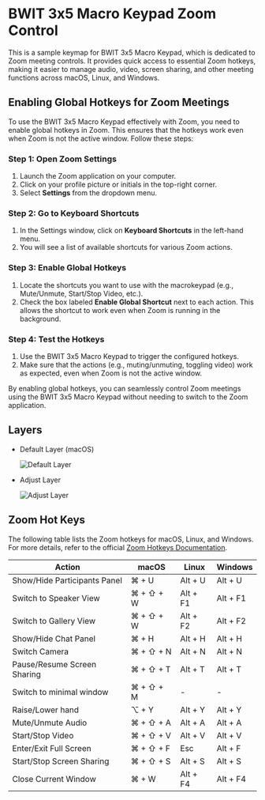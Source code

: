 # BWIT 3x5 Macro Keypad Zoom Control

This is a sample keymap for BWIT 3x5 Macro Keypad, which is dedicated to Zoom meeting controls.
It provides quick access to essential Zoom hotkeys, making it easier to manage audio, video, screen sharing, and other meeting functions across macOS, Linux, and Windows.

## Enabling Global Hotkeys for Zoom Meetings

To use the BWIT 3x5 Macro Keypad effectively with Zoom, you need to enable global hotkeys in Zoom. This ensures that the hotkeys work even when Zoom is not the active window. Follow these steps:

### Step 1: Open Zoom Settings
1. Launch the Zoom application on your computer.
2. Click on your profile picture or initials in the top-right corner.
3. Select **Settings** from the dropdown menu.

### Step 2: Go to Keyboard Shortcuts
1. In the Settings window, click on **Keyboard Shortcuts** in the left-hand menu.
2. You will see a list of available shortcuts for various Zoom actions.

### Step 3: Enable Global Hotkeys
1. Locate the shortcuts you want to use with the macrokeypad (e.g., Mute/Unmute, Start/Stop Video, etc.).
2. Check the box labeled **Enable Global Shortcut** next to each action. This allows the shortcut to work even when Zoom is running in the background.

### Step 4: Test the Hotkeys
1. Use the BWIT 3x5 Macro Keypad to trigger the configured hotkeys.
2. Make sure that the actions (e.g., muting/unmuting, toggling video) work as expected, even when Zoom is not the active window.

By enabling global hotkeys, you can seamlessly control Zoom meetings using the BWIT 3x5 Macro Keypad without needing to switch to the Zoom application.

## Layers

* Default Layer (macOS)

    ![Default Layer](https://imgur.com/mlZi4PK.png)

* Adjust Layer

    ![Adjust Layer](https://imgur.com/ffNVl15.png)

## Zoom Hot Keys

The following table lists the Zoom hotkeys for macOS, Linux, and Windows. For more details, refer to the official [Zoom Hotkeys Documentation](https://support.zoom.com/hc/en/article?id=zm_kb&sysparm_article=KB0067050).

| **Action**                     | **macOS** | **Linux** | **Windows** |
|---                             |---        |---        |---          |
| Show/Hide Participants Panel   | ⌘ + U     | Alt + U   | Alt + U     |
| Switch to Speaker View         | ⌘ + ⇧ + W | Alt + F1  | Alt + F1    |
| Switch to Gallery View         | ⌘ + ⇧ + W | Alt + F2  | Alt + F2    |
| Show/Hide Chat Panel           | ⌘ + H     | Alt + H   | Alt + H     |
| Switch Camera                  | ⌘ + ⇧ + N | Alt + N   | Alt + N     |
| Pause/Resume Screen Sharing    | ⌘ + ⇧ + T | Alt + T   | Alt + T     |
| Switch to minimal window       | ⌘ + ⇧ + M | -         | -           |
| Raise/Lower hand               | ⌥ + Y     | Alt + Y   | Alt + Y     |
| Mute/Unmute Audio              | ⌘ + ⇧ + A | Alt + A   | Alt + A     |
| Start/Stop Video               | ⌘ + ⇧ + V | Alt + V   | Alt + V     |
| Enter/Exit Full Screen         | ⌘ + ⇧ + F | Esc       | Alt + F     |
| Start/Stop Screen Sharing      | ⌘ + ⇧ + S | Alt + S   | Alt + S     |
| Close Current Window           | ⌘ + W     | Alt + F4  | Alt + F4    |
